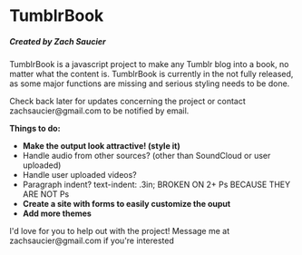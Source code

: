 TumblrBook
===========

<h5>Created by Zach Saucier</h5>

<p>TumblrBook is a javascript project to make any Tumblr blog into a book, no matter what the content is. TumblrBook is currently in the not fully released, as some major functions are missing and serious styling needs to be done.</p>

<p>Check back later for updates concerning the project or contact zachsaucier@gmail.com to be notified by email.</p>

<strong>Things to do:</strong>
<ul>
<li><strong>Make the output look attractive! (style it)</strong></li>
<li>Handle audio from other sources? (other than SoundCloud or user uploaded)</li>
<li>Handle user uploaded videos?</li>
<li>Paragraph indent? text-indent: .3in; BROKEN ON 2+ Ps BECAUSE THEY ARE NOT Ps</li>
<li><strong>Create a site with forms to easily customize the ouput</strong></li>
<li><strong>Add more themes</strong></li>
</ul>

<p>I'd love for you to help out with the project! Message me at zachsaucier@gmail.com if you're interested</p>
